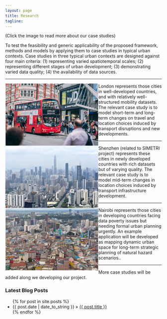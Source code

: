 ```yaml
---
layout: page
title: Research
tagline:
---
```



(Click the image to read more about our case studies)

To test the feasibility and generic applicability of the proposed framework, methods and models by applying them to case studies in typical urban contexts. Case studies in three typical urban contexts are designed against four main criteria: (1) representing varied spatiotemporal scales; (2) representing different stages of urban development; (3) demonstrating varied data quality; (4) the availability of data sources. 

---
<img align="left" width="300" height="200" src="/figures/cities/london.png">
London represents those cities in well-developed countries, and with relatively well-structured mobility datasets. The relevant case study is to model short-term and long-term changes on travel and location choices induced by transport disruptions and new developments.


---
<img align="left" width="300" height="200"  src="/figures/cities/shenzhen.png">
Shenzhen (related to SIMETRI project) represents these cities in newly developed countries with rich datasets but of varying quality. The relevant case study is to model mid-term changes in location choices induced by transport infrastructure development.


---
<img align="left" width="300" height="200"  src="/figures/cities/nairobi.png">
Nairobi represents those cities in developing countries facing data poverty issues but needing formal urban planning urgently. An example application will be developed as mapping dynamic urban space for long-term strategic planning of natural hazard scenarios..


---
More case studies will be added along we developing our project. 



### Latest Blog Posts

<ul class="posts">
  {% for post in site.posts %}
    <li><span>{{ post.date | date_to_string }}</span> &raquo; <a href="{{ post.url }}">{{ post.title }}</a></li>
  {% endfor %}
</ul>
